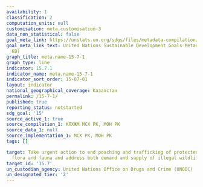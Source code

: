 ```yaml
---
availability: 1
classification: 2
computation_units: null
customisation: meta.customisation-3
data_non_statistical: false
goal_meta_link: https://unstats.un.org/sdgs/files/metadata-compilation/Metadata-Goal-15.pdf
goal_meta_link_text: United Nations Sustainable Development Goals Metadata (PDF 210
  KB)
graph_title: meta.name-15-7-1
graph_type: line
indicator: 15.7.1
indicator_name: meta.name-15-7-1
indicator_sort_order: 15-07-01
layout: indicator
national_geographical_coverage: Казахстан
permalink: /15-7-1/
published: true
reporting_status: notstarted
sdg_goal: '15'
source_active_1: true
source_compilation_1: КЛХЖМ МСХ РК, МОН РК
source_data_1: null
source_implementation_1: МСХ РК, МОН РК
tags: []

target: Take urgent action to end poaching and trafficking of protected species of
  flora and fauna and address both demand and supply of illegal wildlife products
target_id: '15.7'
un_custodian_agency: United Nations Office on Drugs and Crime (UNODC)
un_designated_tier: '2'
---
```

